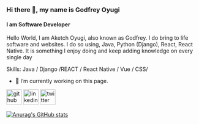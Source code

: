 ### Hi there 👋, my name is Godfrey Oyugi
#### I am Software Developer


Hello World, I am Aketch Oyugi, also known as Godfrey. I do bring to life software and websites. I do so using, Java, Python (Django), React, React Native. It is something I enjoy doing and keep adding knowledge on every single day

Skills: Java / Django /REACT / React Native / Vue / CSS/

- 🔭 I’m currently working on this page. 








[<img src='https://cdn.jsdelivr.net/npm/simple-icons@3.0.1/icons/github.svg' alt='github' height='40'>](https://github.com/godfreyJo)  [<img src='https://cdn.jsdelivr.net/npm/simple-icons@3.0.1/icons/linkedin.svg' alt='linkedin' height='40'>](https://www.linkedin.com/in/godfrey-aketch-oyugi-660290231//)  [<img src='https://cdn.jsdelivr.net/npm/simple-icons@3.0.1/icons/twitter.svg' alt='twitter' height='40'>](https://twitter.com/goddyIII)  

[![Anurag's GitHub stats](https://github-readme-stats.vercel.app/api?username=godfreyJo)](https://github.com/anuraghazra/github-readme-stats)
